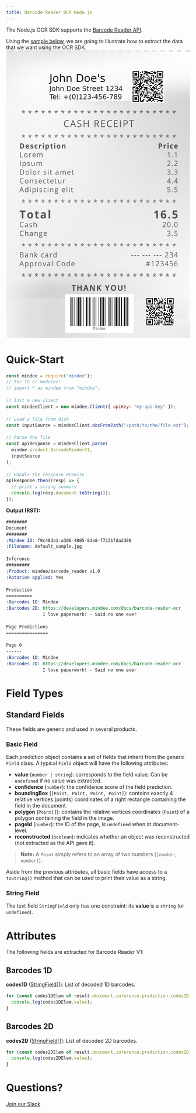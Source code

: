 ```yaml
---
title: Barcode Reader OCR Node.js
---
```

The Node.js OCR SDK supports the [Barcode Reader API](https://platform.mindee.com/mindee/barcode_reader).

Using the [sample below](https://github.com/mindee/client-lib-test-data/blob/main/products/barcode_reader/default_sample.jpg), we are going to illustrate how to extract the data that we want using the OCR SDK.
![Barcode Reader sample](https://github.com/mindee/client-lib-test-data/blob/main/products/barcode_reader/default_sample.jpg?raw=true)

# Quick-Start
```js
const mindee = require("mindee");
// for TS or modules:
// import * as mindee from "mindee";

// Init a new client
const mindeeClient = new mindee.Client({ apiKey: "my-api-key" });

// Load a file from disk
const inputSource = mindeeClient.docFromPath("/path/to/the/file.ext");

// Parse the file
const apiResponse = mindeeClient.parse(
  mindee.product.BarcodeReaderV1,
  inputSource
);

// Handle the response Promise
apiResponse.then((resp) => {
  // print a string summary
  console.log(resp.document.toString());
});
```

**Output (RST):**
```rst
########
Document
########
:Mindee ID: f9c48da1-a306-4805-8da8-f7231fda2d88
:Filename: default_sample.jpg

Inference
#########
:Product: mindee/barcode_reader v1.0
:Rotation applied: Yes

Prediction
==========
:Barcodes 1D: Mindee
:Barcodes 2D: https://developers.mindee.com/docs/barcode-reader-ocr
              I love paperwork! - Said no one ever

Page Predictions
================

Page 0
------
:Barcodes 1D: Mindee
:Barcodes 2D: https://developers.mindee.com/docs/barcode-reader-ocr
              I love paperwork! - Said no one ever
```

# Field Types
## Standard Fields
These fields are generic and used in several products.

### Basic Field
Each prediction object contains a set of fields that inherit from the generic `Field` class.
A typical `Field` object will have the following attributes:

* **value** (`number | string`): corresponds to the field value. Can be `undefined` if no value was extracted.
* **confidence** (`number`): the confidence score of the field prediction.
* **boundingBox** (`[Point, Point, Point, Point]`): contains exactly 4 relative vertices (points) coordinates of a right rectangle containing the field in the document.
* **polygon** (`Point[]`): contains the relative vertices coordinates (`Point`) of a polygon containing the field in the image.
* **pageId** (`number`): the ID of the page, is `undefined` when at document-level.
* **reconstructed** (`boolean`): indicates whether an object was reconstructed (not extracted as the API gave it).

> **Note:** A `Point` simply refers to an array of two numbers (`[number, number]`).


Aside from the previous attributes, all basic fields have access to a `toString()` method that can be used to print their value as a string.

### String Field
The text field `StringField` only has one constraint: its **value** is a `string` (or `undefined`).

# Attributes
The following fields are extracted for Barcode Reader V1:

## Barcodes 1D
**codes1D** ([StringField](#string-field)[]): List of decoded 1D barcodes.

```js
for (const codes1DElem of result.document.inference.prediction.codes1D) {
  console.log(codes1DElem.value);
}
```

## Barcodes 2D
**codes2D** ([StringField](#string-field)[]): List of decoded 2D barcodes.

```js
for (const codes2DElem of result.document.inference.prediction.codes2D) {
  console.log(codes2DElem.value);
}
```

# Questions?
[Join our Slack](https://join.slack.com/t/mindee-community/shared_invite/zt-1jv6nawjq-FDgFcF2T5CmMmRpl9LLptw)
